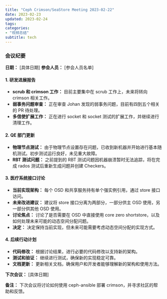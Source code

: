 ```yaml
---
title: "Ceph Crimson/SeaStore Meeting 2023-02-22"
date: 2023-02-23
updated: 2023-02-24
tags:
categories:
- "视频总结"
subtitle: tech
---
```



### 会议纪要

**日期：** [具体日期]
**参会人员：** [参会人员名单]

#### 1. 研发进展报告
- **scrub 和 crimson 工作：** 目前主要集中在 scrub 工作上，未来将转向 crimson 相关工作。
- **弱事务问题审查：** 正在审查 Johan 发现的弱事务问题，目前有四到五个相关的 PR 待处理。
- **多信使扩展工作：** 正在进行 socket 和 socket 测试的扩展工作，并继续进行清理工作。

#### 2. QE 部门更新
- **物理节点测试：** 由于物理节点设置存在问题，已收到新机器并开始进行基本随机测试。初步测试运行良好，未见重大故障。
- **RBT 测试问题：** 之前提到的 RBT 测试问题因机器崩溃暂时无法追踪，将在完成 rados 测试后重新生成问题并创建 Checkers。

#### 3. 医疗系统接口讨论
- **当前实现架构：** 每个 OSD 和共享服务持有单个强实例引用，通过 store 接口访问。
- **未来改进建议：** 建议将 store 接口分离为两部分，一部分供主 OSD 使用，另一部分供其他 OSD 使用。
- **讨论焦点：** 讨论了是否需要在 OSD 中直接使用 core zero shortstore，以及如何处理未来可能的动态空间分配问题。
- **决定：** 决定保持当前实现，但未来可能需要考虑动态空间分配的实现方式。

#### 4. 后续行动计划
- **代码修改：** 根据讨论结果，进行必要的代码修改以支持新的架构。
- **测试和验证：** 继续进行测试，确保新的实现稳定可靠。
- **文档更新：** 更新相关文档，确保用户和开发者能够理解新的架构和使用方法。

**下次会议：** [具体日期]

**备注：** 下次会议将讨论如何使用 ceph-ansible 部署 crimson，并寻求社区的帮助和反馈。